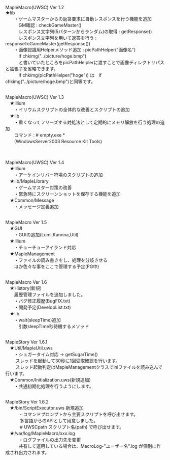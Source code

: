 MapleMacro(UWSC) Ver 1.2<br>
★lib<br>
　　・ゲームマスターからの返答要求に自動レスポンスを行う機能を追加<br>
　　　GM確認 : checkGameMaster()<br>
　　　レスポンス文字列(5パターンからランダム)の取得 : getResponse()<br>
　　　レスポンス文字列を用いて返答を行う : responseToGameMaster(getResponse())<br>
　　・画像認識用Helperメソッド追加 : picPathHelper("画像名")<br>
　　　if chkimg("../picture/hoge.bmp")<br>
　　　と書いていたところをpicPathHelplerに渡すことで画像ディレクトリパスと拡張子を省略できます。<br>
　　　if chkimg(picPathHelper("hoge")) は　if chkimg("../picture/hoge.bmp")と同等です。<br><br>

MapleMacro(UWSC) Ver 1.3<br>
　★Illium<br>
　　・イリウムスクリプトの全体的な改善とスクリプトの追加<br>
　★lib<br>
　　・重くなってフリーズする対処法として定期的にメモリ解放を行う処理の追加<br>
　　コマンド : # empty.exe * <br>
　　(WindowsServer2003 Resource Kit Tools)<br>
<br><br>

MapleMacro(UWSC) Ver 1.4<br>
　★Illium<br>
　　・アーケインリバー狩場のスクリプトの追加<br>
　★lib/MapleLibrary<br>
　　・ゲームマスター対策の改善<br>
　　・緊急時にスクリーンショットを保存する機能を追加<br>
　★Common/Message<br>
　　・メッセージ定義追加<br><br>

MapleMacro Ver 1.5<br>
　★GUI<br>
　　・GUIの追加(Lumi,Kannna,Util)<br>
　★Illium<br>
　　・チューチューアイランド対応<br>
　★MapleManagement<br>
　　・ファイルの読み書きをし、処理を分岐させる<br>
　　ほか色々な事をここで管理する予定(PG中)<br><br>

MapleMacro Ver 1.6<br>
　★History(新規)<br>
　　履歴管理ファイルを追加しました。<br>
　　・バグ修正履歴(BugFIX.txt)<br>
　　・開発予定(DevelopList.txt)<br>
　★lib<br>
　　・wait(sleepTime)追加<br>
　　　引数sleepTIme秒待機するメソッド<br><br>

MapleStory Ver 1.6.1<br>
　★Util/MapleUtil.uws<br>
　　・シュガータイム対応 -> getSugarTime()<br>
　　 スレッドを起動して30秒に1回受取確認を行います。<br>
　　 スレッド起動判定はMapleManagementクラスでiniファイルを読み込んで行います。<br>
　★Common/Initialization.uws(新規追加)<br>
　　・共通初期化処理を行うようにします。<br><br>

MapleStory Ver 1.6.2<br>
　★/bin/ScriptExecutor.uws 新規追加<br>
　　　・コマンドプロンプトから主要スクリプトを呼び出せます。<br>
　　　 多言語からのAPIとして用意しました。<br>
　　　 # UWSCpath スクリプト名(path) で呼び出せます。<br>
　★/var/log/MapleMacro/xxx.log<br>
　　　・ログファイルの出力先を変更<br>
 　　　共有して運用している場合は、MacroLog-"ユーザー名".log が個別に作成され出力されます。<br>